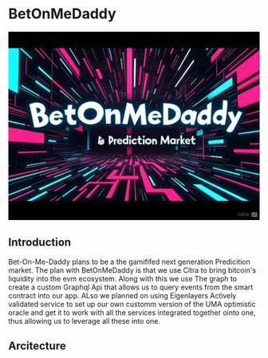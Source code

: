 # BetOnMeDaddy

![The banner](coverimage.png)

## Introduction

Bet-On-Me-Daddy plans to be a the gamififed next generation Predicition market.
The plan with BetOnMeDaddy is that we use Citra to bring bitcoin's liquidity into the evm ecosystem.
Along with this we use The graph to create a custom Graphql Api that allows us to query events from the smart contract into our app.
ALso we planned on using Eigenlayers Actively validated service to set up our own customm version of the UMA optimistic oracle and get it to work with all the services integrated together ointo one, thus allowing us to leverage all these into one.

## Arcitecture


